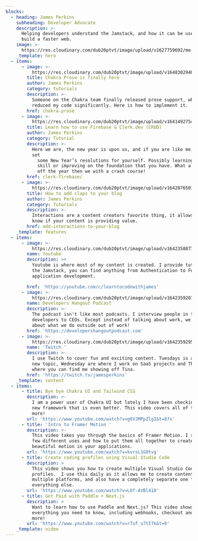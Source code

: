 ```yaml
---
blocks:
  - heading: James Perkins
    subheading: Developer Advocate
    description: >-
      Helping developers understand the Jamstack, and how it can be used to
      build a faster web.
    image: >-
      https://res.cloudinary.com/dub20ptvt/image/upload/v1627759692/me-and-tina_hgq79d.webp
    _template: hero
  - items:
      - image: >-
          https://res.cloudinary.com/dub20ptvt/image/upload/v1648302940/Blog%20Posts/chakra-prose_jwbyum.png
        title: Chakra Prose is finally here
        author: James Perkins
        category: tutorials
        description: >-
          Someone on the Chakra team finally released prose support, which
          reduced my code significantly. Here is how to implement it.
        href: chakra-prose
      - image: >-
          https://res.cloudinary.com/dub20ptvt/image/upload/v1641492754/Recipe%20App/xoghdmempyhjadpiogfz.png
        title: Learn how to use Firebase & Clerk.dev (CRUD)
        author: James Perkins
        category: Tutorial
        description: >-
          Here we are, the new year is upon us, and if you are like me, you have
          set
            some New Year’s resolutions for yourself. Possibly learning a new language,
            skill or improving on the foundation that you have. What a better way to kick
            off the year then we with a crash course!
        href: clerk-firebase/
      - image: >-
          https://res.cloudinary.com/dub20ptvt/image/upload/v1642876501/Blog%20Posts/z0j5vihc4i6ty2b9tc4z.png
        title: How to add claps to your blog
        author: James Perkins
        category: Tutorials
        description: >-
          Interactions are a content creators favorite thing, it allows you to
          know if your content is providing value.
        href: add-interactions-to-your-blog
    _template: features
  - items:
      - image: >-
          https://res.cloudinary.com/dub20ptvt/image/upload/v1642358877/James-Perkins-Site/f7npx7sui25sut3jou0o.webp
        name: Youtube
        description: >+
          Youtube is where most of my content is created. I provide tutorials on
          the Jamstack, you can find anything from Authentication to Full
          application development.

        href: 'https://youtube.com/c/learntocodewithjames'
      - image: >-
          https://res.cloudinary.com/dub20ptvt/image/upload/v1642359207/James-Perkins-Site/rhst206klpfbpogmcrzq.webp
        name: Developers Hangout Podcast
        description: >-
          The podcast isn't like most podcasts. I interview people in tech from
          developers to CEOs. Except instead of talking about work, we talk
          about what we do outside out of work!
        href: 'https://developershangoutpodcast.com'
      - image: >-
          https://res.cloudinary.com/dub20ptvt/image/upload/v1642359295/James-Perkins-Site/m6gkg8rhlyu36cguz5us.webp
        name: 'Twitch '
        description: >-
          I use Twitch to cover fun and exciting content. Tuesdays is always a
          new topic, Wednesday are where I work on SaaS projects and Thursday is
          where you can find me showing off Tina.
        href: 'https://twitch.tv/jamesperkins'
    _template: content
  - items:
      - title: Bye bye Chakra UI and Tailwind CSS
        description: >-
          I am a power user of Chakra UI but lately I have been checking out a
          new framework that is even better. This video covers all of this and
          more! 
        url: 'https://www.youtube.com/watch?v=g6VJMPpZlgI&t=87s'
      - title: 'Intro to Framer Motion '
        description: >-
          This video takes you through the basics of Framer Motion. I show you a
          few different uses and how to put them all together to create
          beautiful motion in your applications. 
        url: 'https://www.youtube.com/watch?v=kvrsL1G8tvg'
      - title: Create coding profiles using Visual Studio Code
        description: >
          This video shows you how to create multiple Visual Studio Code
          profiles.  I use this daily as it allows me to create content on
          multiple platforms, and also have a completely separate one for
          everything else. 
        url: 'https://www.youtube.com/watch?v=L8f-AVBl418'
      - title: Get Paid with Paddle + Next.js
        description: >
          Want to learn how to use Paddle and Next.js? This video shows you
          everything you need to know, including webhooks, checkout and so much
          more! 
        url: 'https://www.youtube.com/watch?v=r7uf_u7tI7k&t=9'
    _template: video
---
```



